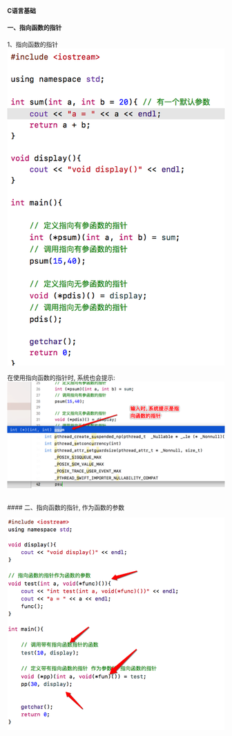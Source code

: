 #### C语言基础


#### 一、指向函数的指针
1、指向函数的指针
![](/assets/Snip20190111_1.png)

在使用指向函数的指针时, 系统也会提示:
![](/assets/Snip20190111_3.png)


<br>
#### 二、指向函数的指针, 作为函数的参数

![](/assets/Snip20190111_4.png)